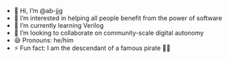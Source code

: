 - 👋 Hi, I’m @ab-jjg
- 👀 I’m interested in helping all people benefit from the power of software
- 🌱 I’m currently learning Verilog
- 💞️ I’m looking to collaborate on community-scale digital autonomy
- 😄 Pronouns: he/him
- ⚡ Fun fact: I am the descendant of a famous pirate 🏴‍☠️
